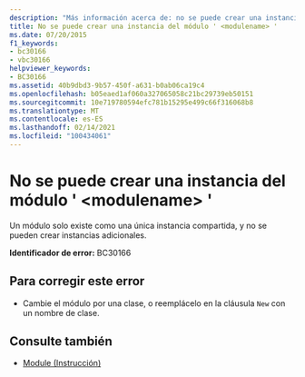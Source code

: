 ```yaml
---
description: "Más información acerca de: no se puede crear una instancia del módulo ' <modulename> '"
title: No se puede crear una instancia del módulo ' <modulename> '
ms.date: 07/20/2015
f1_keywords:
- bc30166
- vbc30166
helpviewer_keywords:
- BC30166
ms.assetid: 40b9dbd3-9b57-450f-a631-b0ab06ca19c4
ms.openlocfilehash: b05eaed1af060a327065058c21bc29739eb50151
ms.sourcegitcommit: 10e719780594efc781b15295e499c66f316068b8
ms.translationtype: MT
ms.contentlocale: es-ES
ms.lasthandoff: 02/14/2021
ms.locfileid: "100434061"
---
```

# <a name="cannot-create-an-instance-of-module-modulename"></a>No se puede crear una instancia del módulo ' \<modulename> '

Un módulo solo existe como una única instancia compartida, y no se pueden crear instancias adicionales.  
  
 **Identificador de error:** BC30166  
  
## <a name="to-correct-this-error"></a>Para corregir este error  
  
- Cambie el módulo por una clase, o reemplácelo en la cláusula `New` con un nombre de clase.  
  
## <a name="see-also"></a>Consulte también

- [Module (Instrucción)](../language-reference/statements/module-statement.md)
